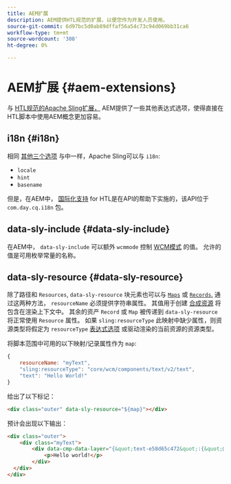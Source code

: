 ```yaml
---
title: AEM扩展
description: AEM提供HTL规范的扩展，以便您作为开发人员使用。
source-git-commit: 6d97bc5d0ab89dffaf56a54c73c94d069bb31ca6
workflow-type: tm+mt
source-wordcount: '308'
ht-degree: 0%

---
```



# AEM扩展 {#aem-extensions}

与 [HTL规范的Apache Sling扩展，](https://sling.apache.org/documentation/bundles/scripting/scripting-htl.html#extensions-of-the-htl-specification-1) AEM提供了一些其他表达式选项，使得直接在HTL脚本中使用AEM概念更加容易。

## i18n {#i18n}

相同 [其他三个选项](https://sling.apache.org/documentation/bundles/scripting/scripting-htl.html#i18n) 与中一样，Apache Sling可以与 `i18n`:

* `locale`
* `hint`
* `basename`

但是，在AEM中， [国际化支持](https://experienceleague.adobe.com/docs/experience-manager-65/developing/components/internationalization/i18n-dev.html) for HTL是在API的帮助下实施的，该API位于 `com.day.cq.i18n` 包。

## data-sly-include {#data-sly-include}

在AEM中， `data-sly-include` 可以额外 `wcmmode` 控制 [WCM模式](https://developer.adobe.com/experience-manager/reference-materials/cloud-service/javadoc/com/day/cq/wcm/api/WCMMode.html) 的值。 允许的值是可用枚举常量的名称。

## data-sly-resource {#data-sly-resource}

除了路径和 `Resources`, `data-sly-resource` 块元素也可以与 [`Maps`](https://docs.oracle.com/en/java/javase/11/docs/api/java.base/java/util/Map.html) 或 [`Records`.](https://github.com/apache/sling-org-apache-sling-scripting-sightly-runtime/blob/master/src/main/java/org/apache/sling/scripting/sightly/Record.java) 通过这两种方法， `resourceName` 必须提供字符串属性。 其值用于创建 [合成资源](https://www.javadoc.io/doc/org.apache.sling/org.apache.sling.api/latest/org/apache/sling/api/resource/SyntheticResource.html) 将包含在渲染上下文中。 其余的资产 `Record` 或 `Map` 被传递到 `data-sly-resource` 将正常使用 `Resource` 属性。 如果 `sling:resourceType` 此映射中缺少属性，则资源类型将假定为 `resourceType` [表达式选项](https://github.com/adobe/htl-spec/blob/1.4/SPECIFICATION.md#229-resource) 或驱动渲染的当前资源的资源类型。

将脚本范围中可用的以下映射/记录属性作为 `map`:

```javascript
{
    resourceName: "myText",
    "sling:resourceType": "core/wcm/components/text/v2/text",
    "text": "Hello World!"
}
```

给出了以下标记：

```html
<div class="outer" data-sly-resource="${map}"></div>
```

预计会出现以下输出：

```html
<div class="outer">
    <div class="myText">
        <div data-cmp-data-layer="{&quot;text-e58d65c472&quot;:{&quot;@type&quot;:&quot;core/wcm/components/text/v2/text&quot;,&quot;xdm:text&quot;:&quot;<p>Hello world!</p>&quot;}}" id="text-e58d65c472" class="cmp-text">
            <p>Hello world!</p>
        </div>
  </div>
</div>
```
